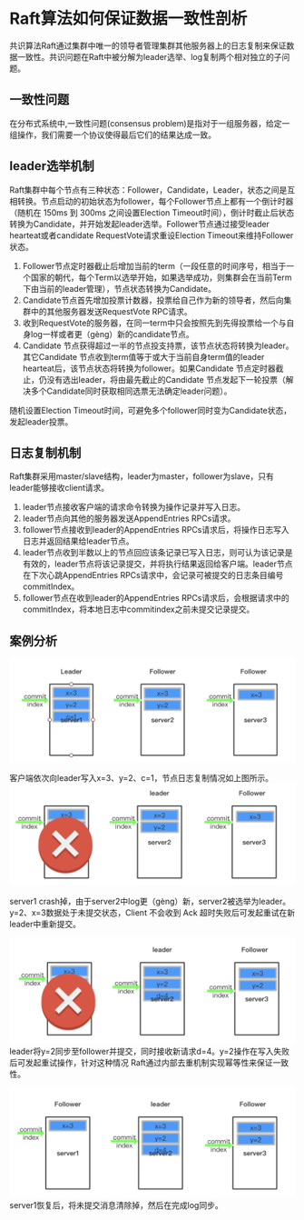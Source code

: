 # Raft算法如何保证数据一致性剖析

共识算法Raft通过集群中唯一的领导者管理集群其他服务器上的日志复制来保证数据一致性。共识问题在Raft中被分解为leader选举、log复制两个相对独立的子问题。

## 一致性问题

在分布式系统中,一致性问题\(consensus problem\)是指对于一组服务器，给定一组操作，我们需要一个协议使得最后它们的结果达成一致。

## leader选举机制

Raft集群中每个节点有三种状态：Follower，Candidate，Leader，状态之间是互相转换。节点启动的初始状态为follower，每个Follower节点上都有一个倒计时器 （随机在 150ms 到 300ms 之间设置Election Timeout时间），倒计时截止后状态转换为Candidate，并开始发起leader选举。Follower节点通过接受leader hearteat或者candidate RequestVote请求重设Election Timeout来维持Follower状态。

1. Follower节点定时器截止后增加当前的term（一段任意的时间序号，相当于一个国家的朝代，每个Term以选举开始，如果选举成功，则集群会在当前Term下由当前的leader管理），节点状态转换为Candidate。
2. Candidate节点首先增加投票计数器，投票给自己作为新的领导者，然后向集群中的其他服务器发送RequestVote RPC请求。
3. 收到RequestVote的服务器，在同一term中只会按照先到先得投票给一个与自身log一样或者更（gèng）新的candidate节点。
4. Candidate 节点获得超过一半的节点投支持票，该节点状态将转换为leader。其它Candidate 节点收到term值等于或大于当前自身term值的leader hearteat后，该节点状态将转换为follower。如果Candidate 节点定时器截止，仍没有选出leader，将由最先截止的Candidate 节点发起下一轮投票（解决多个Candidate同时获取相同选票无法确定leader问题）。

随机设置Election Timeout时间，可避免多个follower同时变为Candidate状态，发起leader投票。

## 日志复制机制

Raft集群采用master/slave结构，leader为master，follower为slave，只有leader能够接收client请求。

1. leader节点接收客户端的请求命令转换为操作记录并写入日志。
2. leader节点向其他的服务器发送AppendEntries RPCs请求。
3. follower节点接收到leader的AppendEntries RPCs请求后，将操作日志写入日志并返回结果给leader节点。
4. leader节点收到半数以上的节点回应该条记录已写入日志，则可认为该记录是有效的，leader节点将该记录提交，并将执行结果返回给客户端。leader节点在下次心跳AppendEntries RPCs请求中，会记录可被提交的日志条目编号commitIndex。
5. follower节点在收到leader的AppendEntries RPCs请求后，会根据请求中的commitIndex，将本地日志中commitindex之前未提交记录提交。

## 案例分析

![](/assets/rsa-1.png)

客户端依次向leader写入x=3、y=2、c=1，节点日志复制情况如上图所示。![](/assets/rsa-2.png)

server1 crash掉，由于server2中log更（gèng）新，server2被选举为leader。y=2、x=3数据处于未提交状态，Client 不会收到 Ack 超时失败后可发起重试在新leader中重新提交。

![](/assets/rsa-3.png)leader将y=2同步至follower并提交，同时接收新请求d=4。y=2操作在写入失败后可发起重试操作，针对这种情况 Raft通过内部去重机制实现幂等性来保证一致性。

![](/assets/rsa-4.png)server1恢复后，将未提交消息清除掉，然后在完成log同步。

